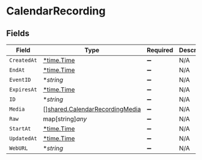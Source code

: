 # CalendarRecording


## Fields

| Field                                                                                   | Type                                                                                    | Required                                                                                | Description                                                                             |
| --------------------------------------------------------------------------------------- | --------------------------------------------------------------------------------------- | --------------------------------------------------------------------------------------- | --------------------------------------------------------------------------------------- |
| `CreatedAt`                                                                             | [*time.Time](https://pkg.go.dev/time#Time)                                              | :heavy_minus_sign:                                                                      | N/A                                                                                     |
| `EndAt`                                                                                 | [*time.Time](https://pkg.go.dev/time#Time)                                              | :heavy_minus_sign:                                                                      | N/A                                                                                     |
| `EventID`                                                                               | **string*                                                                               | :heavy_minus_sign:                                                                      | N/A                                                                                     |
| `ExpiresAt`                                                                             | [*time.Time](https://pkg.go.dev/time#Time)                                              | :heavy_minus_sign:                                                                      | N/A                                                                                     |
| `ID`                                                                                    | **string*                                                                               | :heavy_minus_sign:                                                                      | N/A                                                                                     |
| `Media`                                                                                 | [][shared.CalendarRecordingMedia](../../../pkg/models/shared/calendarrecordingmedia.md) | :heavy_minus_sign:                                                                      | N/A                                                                                     |
| `Raw`                                                                                   | map[string]*any*                                                                        | :heavy_minus_sign:                                                                      | N/A                                                                                     |
| `StartAt`                                                                               | [*time.Time](https://pkg.go.dev/time#Time)                                              | :heavy_minus_sign:                                                                      | N/A                                                                                     |
| `UpdatedAt`                                                                             | [*time.Time](https://pkg.go.dev/time#Time)                                              | :heavy_minus_sign:                                                                      | N/A                                                                                     |
| `WebURL`                                                                                | **string*                                                                               | :heavy_minus_sign:                                                                      | N/A                                                                                     |